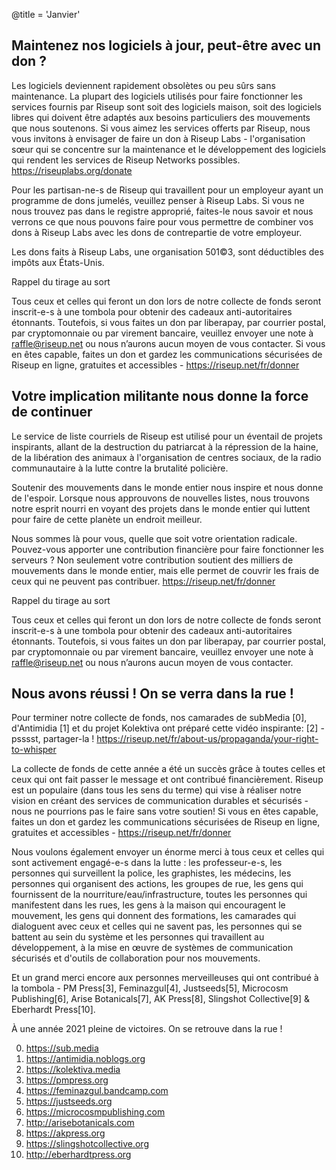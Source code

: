 @title = 'Janvier'


Maintenez nos logiciels à jour, peut-être avec un don ?
-------------------------------------------------------

Les logiciels deviennent rapidement obsolètes ou peu sûrs sans maintenance. La plupart des logiciels utilisés pour faire fonctionner les services fournis par Riseup sont soit des logiciels maison, soit des logiciels libres qui doivent être adaptés aux besoins particuliers des mouvements que nous soutenons. Si vous aimez les services offerts par Riseup, nous vous invitons à envisager de faire un don à Riseup Labs - l'organisation sœur qui se concentre sur la maintenance et le développement des logiciels qui rendent les services de Riseup Networks possibles. https://riseuplabs.org/donate

Pour les partisan-ne-s de Riseup qui travaillent pour un employeur ayant un programme de dons jumelés, veuillez penser à Riseup Labs. Si vous ne nous trouvez pas dans le registre approprié, faites-le nous savoir et nous verrons ce que nous pouvons faire pour vous permettre de combiner vos dons à Riseup Labs avec les dons de contrepartie de votre employeur.

Les dons faits à Riseup Labs, une organisation 501©3, sont déductibles des impôts aux États-Unis.

Rappel du tirage au sort

Tous ceux et celles qui feront un don lors de notre collecte de fonds seront inscrit-e-s à une tombola pour obtenir des cadeaux anti-autoritaires étonnants. Toutefois, si vous faites un don par liberapay, par courrier postal, par cryptomonnaie ou par virement bancaire, veuillez envoyer une note à raffle@riseup.net ou nous n’aurons aucun moyen de vous contacter. Si vous en êtes capable, faites un don et gardez les communications sécurisées de Riseup en ligne, gratuites et accessibles - https://riseup.net/fr/donner

Votre implication militante nous donne la force de continuer
------------------------------------------------------------

Le service de liste courriels de Riseup est utilisé pour un éventail de projets inspirants, allant de la destruction du patriarcat à la répression de la haine, de la libération des animaux à l'organisation de centres sociaux, de la radio communautaire à la lutte contre la brutalité policière.

Soutenir des mouvements dans le monde entier nous inspire et nous donne de l'espoir. Lorsque nous approuvons de nouvelles listes, nous trouvons notre esprit nourri en voyant des projets dans le monde entier qui luttent pour faire de cette planète un endroit meilleur.

Nous sommes là pour vous, quelle que soit votre orientation radicale. Pouvez-vous apporter une contribution financière pour faire fonctionner les serveurs ? Non seulement votre contribution soutient des milliers de mouvements dans le monde entier, mais elle permet de couvrir les frais de ceux qui ne peuvent pas contribuer. https://riseup.net/fr/donner

Rappel du tirage au sort

Tous ceux et celles qui feront un don lors de notre collecte de fonds seront inscrit-e-s à une tombola pour obtenir des cadeaux anti-autoritaires étonnants. Toutefois, si vous faites un don par liberapay, par courrier postal, par cryptomonnaie ou par virement bancaire, veuillez envoyer une note à raffle@riseup.net ou nous n’aurons aucun moyen de vous contacter.


Nous avons réussi ! On se verra dans la rue !
---------------------------------------------

Pour terminer notre collecte de fonds, nos camarades de subMedia [0], d'Antimidia [1] et du projet Kolektiva ont préparé cette vidéo inspirante:  [2] - psssst, partager-la ! https://riseup.net/fr/about-us/propaganda/your-right-to-whisper

La collecte de fonds de cette année a été un succès grâce à toutes celles et ceux qui ont fait passer le message et ont contribué financièrement. Riseup est un populaire (dans tous les sens du terme) qui vise à réaliser notre vision en créant des services de communication durables et sécurisés - nous ne pourrions pas le faire sans votre soutien! Si vous en êtes capable, faites un don et gardez les communications sécurisées de Riseup en ligne, gratuites et accessibles - https://riseup.net/fr/donner

Nous voulons également envoyer un énorme merci à tous ceux et celles qui sont activement engagé-e-s dans la lutte : les professeur-e-s, les personnes qui surveillent la police, les graphistes, les médecins, les personnes qui organisent des actions, les groupes de rue, les gens qui fournissent de la nourriture/eau/infrastructure, toutes les personnes qui manifestent dans les rues, les gens à la maison qui encouragent le mouvement, les gens qui donnent des formations, les camarades qui dialoguent avec ceux et celles qui ne savent pas, les personnes qui se battent au sein du système et  les personnes qui travaillent au développement, à la mise en œuvre de systèmes de communication sécurisés et d'outils de collaboration pour nos mouvements.

Et un grand merci encore aux personnes merveilleuses qui ont contribué à la tombola - PM Press[3], Feminazgul[4], Justseeds[5], Microcosm Publishing[6], Arise Botanicals[7], AK Press[8], Slingshot Collective[9] & Eberhardt Press[10].

À une année 2021 pleine de victoires. On se retrouve dans la rue !

0. https://sub.media
1. https://antimidia.noblogs.org
2. https://kolektiva.media
3. https://pmpress.org
4. https://feminazgul.bandcamp.com
5. https://justseeds.org
6. https://microcosmpublishing.com
7. http://arisebotanicals.com
8. https://akpress.org
9. https://slingshotcollective.org
10. http://eberhardtpress.org